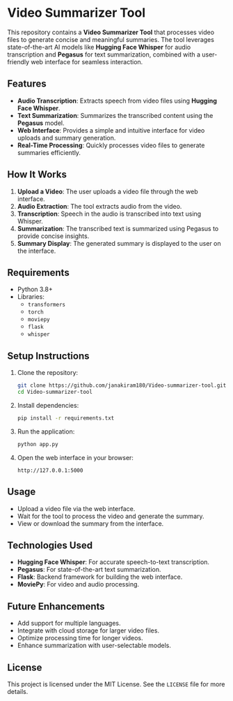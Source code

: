 

# Video Summarizer Tool  

This repository contains a **Video Summarizer Tool** that processes video files to generate concise and meaningful summaries. The tool leverages state-of-the-art AI models like **Hugging Face Whisper** for audio transcription and **Pegasus** for text summarization, combined with a user-friendly web interface for seamless interaction.

## Features  
- **Audio Transcription**: Extracts speech from video files using **Hugging Face Whisper**.  
- **Text Summarization**: Summarizes the transcribed content using the **Pegasus** model.  
- **Web Interface**: Provides a simple and intuitive interface for video uploads and summary generation.  
- **Real-Time Processing**: Quickly processes video files to generate summaries efficiently.  

## How It Works  
1. **Upload a Video**: The user uploads a video file through the web interface.  
2. **Audio Extraction**: The tool extracts audio from the video.  
3. **Transcription**: Speech in the audio is transcribed into text using Whisper.  
4. **Summarization**: The transcribed text is summarized using Pegasus to provide concise insights.  
5. **Summary Display**: The generated summary is displayed to the user on the interface.  

## Requirements  
- Python 3.8+  
- Libraries:  
  - `transformers`  
  - `torch`  
  - `moviepy`  
  - `flask`  
  - `whisper`  

## Setup Instructions  
1. Clone the repository:  
   ```bash  
   git clone https://github.com/janakiram180/Video-summarizer-tool.git  
   cd Video-summarizer-tool  
   ```  
2. Install dependencies:  
   ```bash  
   pip install -r requirements.txt  
   ```  
3. Run the application:  
   ```bash  
   python app.py  
   ```  
4. Open the web interface in your browser:  
   ```
   http://127.0.0.1:5000  
   ```  

## Usage  
- Upload a video file via the web interface.  
- Wait for the tool to process the video and generate the summary.  
- View or download the summary from the interface.  

## Technologies Used  
- **Hugging Face Whisper**: For accurate speech-to-text transcription.  
- **Pegasus**: For state-of-the-art text summarization.  
- **Flask**: Backend framework for building the web interface.  
- **MoviePy**: For video and audio processing.  

## Future Enhancements  
- Add support for multiple languages.  
- Integrate with cloud storage for larger video files.  
- Optimize processing time for longer videos.  
- Enhance summarization with user-selectable models.  

## License  
This project is licensed under the MIT License. See the `LICENSE` file for more details.  

